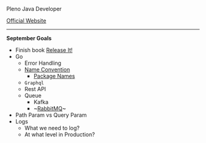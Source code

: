 Pleno Java Developer

[Official Website](https://peterramaldes.com/)

---

**September Goals**

* Finish book [Release It!](https://www.amazon.com/dp/0978739213/ref=cm_sw_r_tw_dp_0H6KFMB1AYKQMGN5GCXR)
* Go
	* Error Handling
	* [Name Convention](https://go.dev/doc/effective_go#names)
		* [Package Names](https://go.dev/blog/package-names)
	* `Graphql`
	* Rest API
	* Queue
		* Kafka
		* ~[RabbitMQ](https://github.com/peterramaldes/go-learn/tree/main/queue/rabbitmq)~
* Path Param vs Query Param
* Logs
	* What we need to log?
	* At what level in Production?
